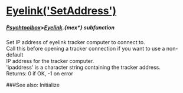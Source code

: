 # [Eyelink('SetAddress')](Eyelink-SetAddress) 
##### [Psychtoolbox](Psychtoolbox)>[Eyelink](Eyelink).{mex*} subfunction


Set IP address of eyelink tracker computer to connect to.  
Call this before opening a tracker connection if you want to use a non-default  
IP address for the tracker computer.  
'ipaddress' is a character string containing the tracker address.  
Returns: 0 if OK, -1 on error  
  


###See also:
Initialize
